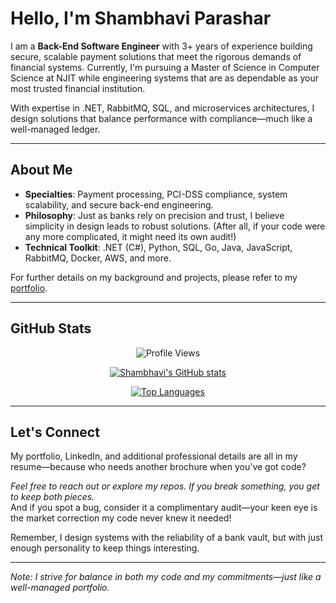 <!-- 
  Hi there!
  This README is automatically displayed on your GitHub profile if you name 
  the repository as shambhaviparashar/shambhaviparashar.
-->

# Hello, I'm Shambhavi Parashar

I am a **Back-End Software Engineer** with 3+ years of experience building secure, scalable payment solutions that meet the rigorous demands of financial systems. Currently, I'm pursuing a Master of Science in Computer Science at NJIT while engineering systems that are as dependable as your most trusted financial institution.

With expertise in .NET, RabbitMQ, SQL, and microservices architectures, I design solutions that balance performance with compliance—much like a well-managed ledger.

---

## About Me

- **Specialties**: Payment processing, PCI-DSS compliance, system scalability, and secure back-end engineering.
- **Philosophy**: Just as banks rely on precision and trust, I believe simplicity in design leads to robust solutions. (After all, if your code were any more complicated, it might need its own audit!)
- **Technical Toolkit**: .NET (C#), Python, SQL, Go, Java, JavaScript, RabbitMQ, Docker, AWS, and more.

For further details on my background and projects, please refer to my [portfolio](https://shambhaviparashar.me).

---

## GitHub Stats

<div align="center">

![Profile Views](https://komarev.com/ghpvc/?username=shambhaviparashar&color=blue&style=flat-square)

[![Shambhavi's GitHub stats](https://github-readme-stats.vercel.app/api?username=shambhaviparashar&show_icons=true&theme=default)](https://github.com/shambhaviparashar)

[![Top Languages](https://github-readme-stats.vercel.app/api/top-langs/?username=shambhaviparashar&layout=compact&theme=default)](https://github.com/shambhaviparashar)
</div>

---

## Let's Connect

My portfolio, LinkedIn, and additional professional details are all in my resume—because who needs another brochure when you've got code?

*Feel free to reach out or explore my repos. If you break something, you get to keep both pieces.*  
And if you spot a bug, consider it a complimentary audit—your keen eye is the market correction my code never knew it needed!

Remember, I design systems with the reliability of a bank vault, but with just enough personality to keep things interesting.

---

*Note: I strive for balance in both my code and my commitments—just like a well-managed portfolio.*
